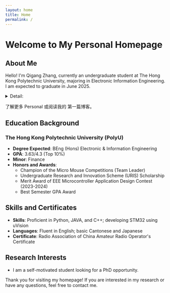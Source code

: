 ```yaml
---
layout: home
title: Home
permalink: /
---
```


# Welcome to My Personal Homepage

## About Me
Hello! I'm Qigang Zhang, currently an undergraduate student at The Hong Kong Polytechnic University, majoring in Electronic Information Engineering. I am expected to graduate in June 2025.
<details>
<summary>Detail: </summary>
  
## Contact Information
- **Address**: 9-2602, Keyuan Phase III, Buji, Longgang District, Shenzhen, Guangdong, China 512000
- **Phone**: +852 97045609
- **Email**: qigang.zhang@connect.polyu.hk
  
</details>


了解更多 Personal 或阅读我的 第一篇博客。
## Education Background
### The Hong Kong Polytechnic University (PolyU)
- **Degree Expected**: BEng (Hons) Electronic & Information Engineering
- **GPA**: 3.63/4.3 (Top 10%)
- **Minor**: Finance
- **Honors and Awards**:
  - Champion of the Micro Mouse Competitions (Team Leader)
  - Undergraduate Research and Innovation Scheme (URIS) Scholarship
  - Merit Award of EEE Microcontroller Application Design Contest (2023-2024)
  - Best Semester GPA Award

## Skills and Certificates
- **Skills**: Proficient in Python, JAVA, and C++; developing STM32 using uVision
- **Languages**: Fluent in English; basic Cantonese and Japanese
- **Certificate**: Radio Association of China Amateur Radio Operator's Certificate

## Research Interests
- I am a self-motivated student looking for a PhD opportunity.

Thank you for visiting my homepage! If you are interested in my research or have any questions, feel free to contact me.
